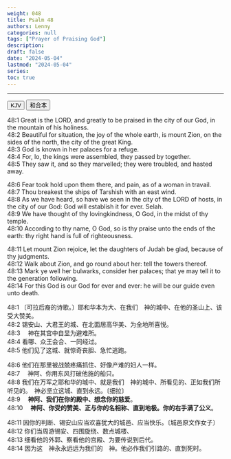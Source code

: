 ```yaml
---
weight: 048
title: Psalm 48
authors: Lenny
categories: null
tags: ["Prayer of Praising God"]
description: 
draft: false
date: "2024-05-04"
lastmod: "2024-05-04"
series: 
toc: true
---
```


<!--more-->
---

<!-- Tab links -->

<div class="tab">
  <button class="tablinks active" onclick="tablabel(event, 'english')">KJV</button>
  <button class="tablinks" onclick="tablabel(event, 'chinese')">和合本</button>
</div>

<!-- Tab content -->
<div id="english" class="tabcontent" style="display:block">

48:1 Great is the LORD, and greatly to be praised in the city of our God, in the mountain of his holiness.  
48:2 Beautiful for situation, the joy of the whole earth, is mount Zion, on the sides of the north, the city of the great King.  
48:3 God is known in her palaces for a refuge.  
48:4 For, lo, the kings were assembled, they passed by together.  
48:5 They saw it, and so they marvelled; they were troubled, and hasted away.  

48:6 Fear took hold upon them there, and pain, as of a woman in travail.  
48:7 Thou breakest the ships of Tarshish with an east wind.  
48:8 As we have heard, so have we seen in the city of the LORD of hosts, in the city of our God: God will establish it for ever. Selah.  
48:9 We have thought of thy lovingkindness, O God, in the midst of thy temple.  
48:10 According to thy name, O God, so is thy praise unto the ends of the earth: thy right hand is full of righteousness.  

48:11 Let mount Zion rejoice, let the daughters of Judah be glad, because of thy judgments.  
48:12 Walk about Zion, and go round about her: tell the towers thereof.  
48:13 Mark ye well her bulwarks, consider her palaces; that ye may tell it to the generation following.  
48:14 For this God is our God for ever and ever: he will be our guide even unto death.  
</div>

<div id="chinese" class="tabcontent">

48:1 〔可拉后裔的诗歌。〕耶和华本为大、在我们　神的城中、在他的圣山上、该受大赞美。  
48:2 锡安山、大君王的城、在北面居高华美、为全地所喜悦。  
48:3 　神在其宫中自显为避难所。  
48:4 看哪、众王会合、一同经过。  
48:5 他们见了这城、就惊奇丧胆、急忙逃跑。  

48:6 他们在那里被战兢疼痛抓住、好像产难的妇人一样。  
48:7 　神阿、你用东风打破他施的船只。  
48:8 我们在万军之耶和华的城中、就是我们　神的城中、所看见的、正如我们所听见的。　神必坚立这城、直到永远。〔细拉〕  
48:9 <b>　神阿、我们在你的殿中、想念你的慈爱</b>。  
48:10 <b>　神阿、你受的赞美、正与你的名相称、直到地极。你的右手满了公义</b>。  

48:11 因你的判断、锡安山应当欢喜犹大的城邑、应当快乐。〔城邑原文作女子〕  
48:12 你们当周游锡安、四围旋绕、数点城楼、  
48:13 细看他的外郭、察看他的宫殿、为要传说到后代。  
48:14 因为这　神永永远远为我们的　神。他必作我们引路的、直到死时。  
</div>


